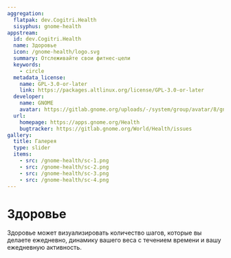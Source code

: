 ```yaml
---
aggregation:
  flatpak: dev.Cogitri.Health
  sisyphus: gnome-health
appstream:
  id: dev.Cogitri.Health
  name: Здоровье
  icon: /gnome-health/logo.svg
  summary: Отслеживайте свои фитнес-цели
  keywords:
    - circle
  metadata_license:
    name: GPL-3.0-or-later
    link: https://packages.altlinux.org/license/GPL-3.0-or-later
  developer:
    name: GNOME
    avatar: https://gitlab.gnome.org/uploads/-/system/group/avatar/8/gnomelogo.png?width=48
  url:
    homepage: https://apps.gnome.org/Health
    bugtracker: https://gitlab.gnome.org/World/Health/issues
gallery:
  title: Галерея
  type: slider
  items:
    - src: /gnome-health/sc-1.png
    - src: /gnome-health/sc-2.png
    - src: /gnome-health/sc-3.png
    - src: /gnome-health/sc-4.png
---
```


# Здоровье

Здоровье может визуализировать количество шагов, которые вы делаете ежедневно, динамику вашего веса с течением времени и вашу ежедневную активность.

<AGWGallery />

<!--@include: @apps/.parts/install/content-repo.md-->
<!--@include: @apps/.parts/install/content-flatpak.md-->
